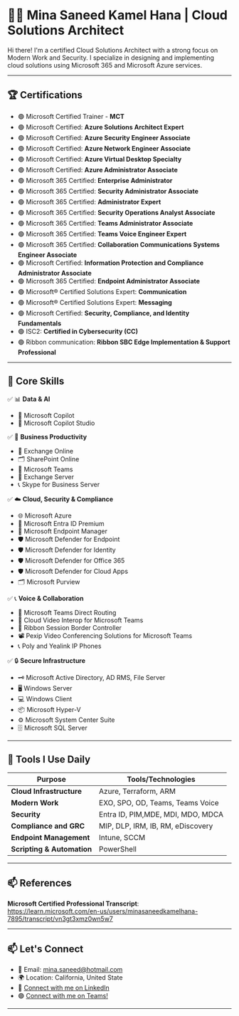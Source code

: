 # 👨‍💻 Mina Saneed Kamel Hana | Cloud Solutions Architect

Hi there! I'm a certified Cloud Solutions Architect with a strong focus on Modern Work and Security. I specialize in designing and implementing cloud solutions using Microsoft 365 and Microsoft Azure services.

---

## 🏆 Certifications

- 🟢 Microsoft Certified Trainer - **MCT**
- 🟢 Microsoft Certified: **Azure Solutions Architect Expert**
- 🟢 Microsoft Certified: **Azure Security Engineer Associate**
- 🟢 Microsoft Certified: **Azure Network Engineer Associate**
- 🟢 Microsoft Certified: **Azure Virtual Desktop Specialty**
- 🟢 Microsoft Certified: **Azure Administrator Associate**
- 🟢 Microsoft 365 Certified: **Enterprise Administrator**
- 🟢 Microsoft 365 Certified: **Security Administrator Associate**
- 🟢 Microsoft 365 Certified: **Administrator Expert**
- 🟢 Microsoft 365 Certified: **Security Operations Analyst Associate**
- 🟢 Microsoft 365 Certified: **Teams Administrator Associate**
- 🟢 Microsoft 365 Certified: **Teams Voice Engineer Expert**
- 🟢 Microsoft 365 Certified: **Collaboration Communications Systems Engineer Associate**
- 🟢 Microsoft Certified: **Information Protection and Compliance Administrator Associate**
- 🟢 Microsoft 365 Certified: **Endpoint Administrator Associate**
- 🟢 Microsoft® Certified Solutions Expert: **Communication**
- 🟢 Microsoft® Certified Solutions Expert: **Messaging**
- 🟢 Microsoft Certified: **Security, Compliance, and Identity Fundamentals**
- 🟢 ISC2: **Certified in Cybersecurity (CC)**
- 🟢 Ribbon communication: **Ribbon SBC Edge Implementation & Support Professional**
---

## 🚀 Core Skills

✅ 📊 **Data & AI**
- 🤖 Microsoft Copilot
- 🧩 Microsoft Copilot Studio

✅ 💼 **Business Productivity**
- 📧 Exchange Online
- 🗂️ SharePoint Online
- 💬 Microsoft Teams
- 📨 Exchange Server
- 📞 Skype for Business Server

✅ ☁️ **Cloud, Security & Compliance**
- 🌐 Microsoft Azure
- 🪪 Microsoft Entra ID Premium
- 📱 Microsoft Endpoint Manager
- 🛡️ Microsoft Defender for Endpoint
- 🛡️ Microsoft Defender for Identity
- 🛡️ Microsoft Defender for Office 365
- 🛡️ Microsoft Defender for Cloud Apps
- 🗂️ Microsoft Purview

✅ 📞 **Voice & Collaboration**
- 🔗 Microsoft Teams Direct Routing
- 🎥 Cloud Video Interop for Microsoft Teams
- 📡 Ribbon Session Border Controller
- 📽️ Pexip Video Conferencing Solutions for Microsoft Teams
- 📞 Poly and Yealink IP Phones

✅ 🔒 **Secure Infrastructure**
- 🗝️ Microsoft Active Directory, AD RMS, File Server
- 🖥️ Windows Server
- 💻 Windows Client
- 📦 Microsoft Hyper-V
- ⚙️ Microsoft System Center Suite
- 🗄️ Microsoft SQL Server


---

## 🧰 Tools I Use Daily

| Purpose                   | Tools/Technologies                       |
|---------------------------|------------------------------------------|
| **Cloud Infrastructure**  | Azure, Terraform, ARM                    |
| **Modern Work**           | EXO, SPO, OD, Teams, Teams Voice         |
| **Security**              | Entra ID, PIM,MDE, MDI, MDO, MDCA        |
| **Compliance and GRC**    | MIP, DLP, IRM, IB, RM, eDiscovery        |
| **Endpoint Management**   | Intune, SCCM                             |
| **Scripting & Automation**| PowerShell                               |

---
## 📫 References

**Microsoft Certified Professional Transcript**:
https://learn.microsoft.com/en-us/users/minasaneedkamelhana-7895/transcript/vn3gt3xmz0wn5w7

---

## 📫 Let's Connect

- 📧 Email: mina.saneed@hotmail.com  
- 🌍 Location: California, United State 
- 💼 [Connect with me on LinkedIn](https://www.linkedin.com/in/minahana1/)
- 🟣 [Connect with me on Teams!](https://teams.microsoft.com/l/chat/0/0?users=mkamel@minahana.com)
---

